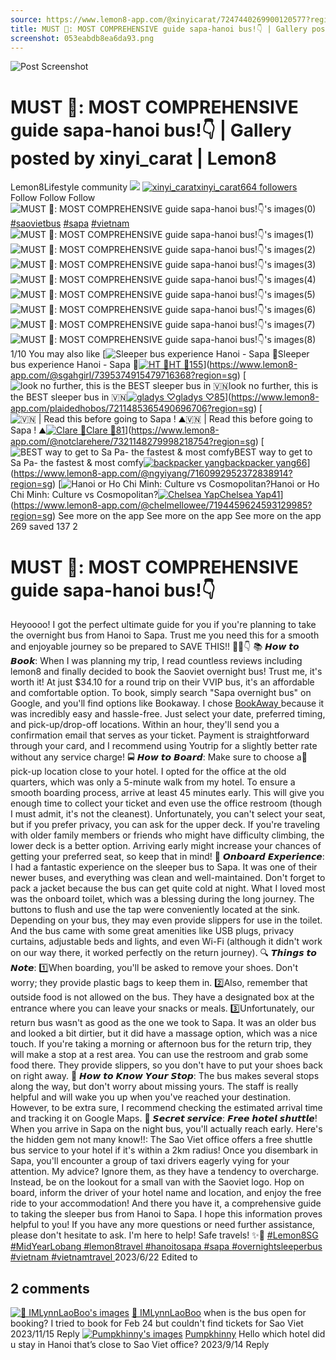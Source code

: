 ```yaml
---
source: https://www.lemon8-app.com/@xinyicarat/7247440269900120577?region=sg
title: MUST 👀: MOST COMPREHENSIVE guide sapa-hanoi bus!👇 | Gallery posted by xinyi_carat | Lemon8
screenshot: 053eabdb8ea6da93.png
---
```



![Post Screenshot](053eabdb8ea6da93.png)
# MUST 👀: MOST COMPREHENSIVE guide sapa-hanoi bus!👇 | Gallery posted by xinyi_carat | Lemon8
[](https://www.lemon8-app.com/feed/foryou?region=sg)
Lemon8Lifestyle community
[](https://www.lemon8-app.com/search/sug?region=sg)![](https://lemon8.onelink.me/FMQw?pid=website_direct&af_force_dp=false&af_dp=snssdk2657%3A%2F%2Farticle_detail_page%3Fgroup_id%3D7247440269900120577%26pid%3Dwebsite_direct&retargeting=true&ab_version=73512074&af_web_dp=https%3A%2F%2Fplay.google.com%2Fstore%2Fapps%2Fdetails%3Fid%3Dcom.bd.nproject&amp_extra=%7B%22seo_page_id%22%3A%22595602371514070302%22%2C%22traffic_type%22%3A%22website_direct%22%2C%22web_id%22%3A%227481735635549029896%22%2C%22enter_position%22%3A%22smart_banner%22%2C%22enter_page_id%22%3A%227247440269900120577%22%2C%22enter_page_type%22%3A%22article%22%7D)
[![xinyi_carat](https://p16-lemon8-sign-sg.tiktokcdn.com/user-avatar-alisg/5dc941728d583fad7faedeb39d653a6e~tplv-sdweummd6v-shrink:120:0:q75.webp?lk3s=66c60501&source=feed_user&x-expires=1744588800&x-signature=Xmy%2BbBwO15VJ9HkQn3x12K15EEw%3D)](https://www.lemon8-app.com/@xinyicarat?region=sg)[xinyi_carat664 followers](https://www.lemon8-app.com/@xinyicarat?region=sg)
Follow
Follow
Follow
![MUST 👀: MOST COMPREHENSIVE guide sapa-hanoi bus!👇's images\(0\)](https://p16-lemon8-sign-sg.tiktokcdn.com/tos-alisg-v-a3e477-sg/7d2b42fcdc6e4641864a9df9aa0b8523~tplv-sdweummd6v-wap-logo-v1:QHhpbnlpY2FyYXQ=:1080:0.webp?lk3s=66c60501&source=wap_large_logo_image&x-expires=1744588800&x-signature=AVffDtuSblxe3MdYTbUkis3YSJw%3D)
[#saovietbus](https://www.lemon8-app.com/topic/7163470663439695874?region=sg)
[#sapa](https://www.lemon8-app.com/topic/7127482811547713538?region=sg)
[#vietnam](https://www.lemon8-app.com/topic/7060181227436834817?region=sg)
![MUST 👀: MOST COMPREHENSIVE guide sapa-hanoi bus!👇's images\(1\)](https://p16-lemon8-sign-sg.tiktokcdn.com/tos-alisg-v-a3e477-sg/aefec5759294497984529760082e8524~tplv-sdweummd6v-wap-logo-v1:QHhpbnlpY2FyYXQ=:1080:0.webp?lk3s=66c60501&source=wap_large_logo_image&x-expires=1744588800&x-signature=QKyjIOUn32EqhJeCRV4MgV4tddE%3D)
![MUST 👀: MOST COMPREHENSIVE guide sapa-hanoi bus!👇's images\(2\)](https://p16-lemon8-sign-sg.tiktokcdn.com/tos-alisg-v-a3e477-sg/6acde3913ff74732832fbd816101152f~tplv-sdweummd6v-wap-logo-v1:QHhpbnlpY2FyYXQ=:1080:0.webp?lk3s=66c60501&source=wap_large_logo_image&x-expires=1744588800&x-signature=RnzeBqmlV5PndS97ipbe15V2KlY%3D)
![MUST 👀: MOST COMPREHENSIVE guide sapa-hanoi bus!👇's images\(3\)](https://p16-lemon8-sign-sg.tiktokcdn.com/tos-alisg-v-a3e477-sg/5a344b3779f44a9297720487d9cbd60e~tplv-sdweummd6v-wap-logo-v1:QHhpbnlpY2FyYXQ=:1080:0.webp?lk3s=66c60501&source=wap_large_logo_image&x-expires=1744588800&x-signature=IAbT1gmrBvBKMPCBE6nKjUzx9OA%3D)
![MUST 👀: MOST COMPREHENSIVE guide sapa-hanoi bus!👇's images\(4\)](https://p16-lemon8-sign-sg.tiktokcdn.com/tos-alisg-v-a3e477-sg/6c1d805197cc440eaf720829f498501b~tplv-sdweummd6v-wap-logo-v1:QHhpbnlpY2FyYXQ=:1080:0.webp?lk3s=66c60501&source=wap_large_logo_image&x-expires=1744588800&x-signature=JkDOxSX0cG8mZNLiZJJhtdansFU%3D)
![MUST 👀: MOST COMPREHENSIVE guide sapa-hanoi bus!👇's images\(5\)](https://p16-lemon8-sign-sg.tiktokcdn.com/tos-alisg-v-a3e477-sg/06d1e3db5f824b6b8bc925c13cea193b~tplv-sdweummd6v-wap-logo-v1:QHhpbnlpY2FyYXQ=:1080:0.webp?lk3s=66c60501&source=wap_large_logo_image&x-expires=1744588800&x-signature=cSbk86VCbq578qzzk565ap20HCo%3D)
![MUST 👀: MOST COMPREHENSIVE guide sapa-hanoi bus!👇's images\(6\)](https://p16-lemon8-sign-sg.tiktokcdn.com/tos-alisg-v-a3e477-sg/0a1edb421aa145c4a69ae50e499224a0~tplv-sdweummd6v-wap-logo-v1:QHhpbnlpY2FyYXQ=:1080:0.webp?lk3s=66c60501&source=wap_large_logo_image&x-expires=1744588800&x-signature=QcT2SB3pRX%2Fk4fHpw%2FeYNL2Cccw%3D)
![MUST 👀: MOST COMPREHENSIVE guide sapa-hanoi bus!👇's images\(7\)](https://p16-lemon8-sign-sg.tiktokcdn.com/tos-alisg-v-a3e477-sg/c759188cd08b40da9b60973510f83e02~tplv-sdweummd6v-wap-logo-v1:QHhpbnlpY2FyYXQ=:1080:0.webp?lk3s=66c60501&source=wap_large_logo_image&x-expires=1744588800&x-signature=yRQZFJ5fC7mrTAqioZNHZ6EYUyo%3D)
![MUST 👀: MOST COMPREHENSIVE guide sapa-hanoi bus!👇's images\(8\)](https://p16-lemon8-sign-sg.tiktokcdn.com/tos-alisg-v-a3e477-sg/oYABRTkfAFtuD2l98BECcEInUgGQlAfCcbbhPH~tplv-sdweummd6v-wap-logo-v1:QHhpbnlpY2FyYXQ=:1080:0.webp?lk3s=66c60501&source=wap_large_logo_image&x-expires=1744588800&x-signature=gFPiMxmispbVV6X2pbpju7dTzGU%3D)
1/10
You may also like
[![Sleeper bus experience Hanoi - Sapa 🚌](https://p16-lemon8-sign-sg.tiktokcdn.com/tos-alisg-v-a3e477-sg/owA1T0OzGQFdeD43JBLAgibTqEefNADIIuA97Q~tplv-sdweummd6v-shrink:640:0:q50.webp?lk3s=66c60501&source=seo_middle_feed_list&x-expires=1773532800&x-signature=lBWEY6whGDE67VK%2FJACxWJ20B3U%3D)Sleeper bus experience Hanoi - Sapa 🚌[![HT 🐥](https://p16-lemon8-sign-sg.tiktokcdn.com/user-avatar-alisg/4637e480ace6e4c98c0c75b40884d349~tplv-sdweummd6v-shrink:120:0:q75.jpeg?lk3s=66c60501&source=feed_user&x-expires=1744588800&x-signature=WbVax4Hsj9PwbAZ3vxIC22WhXQM%3D)HT 🐥155](https://www.lemon8-app.com/@sgahgirl?region=sg)](https://www.lemon8-app.com/@sgahgirl/7395374915479716368?region=sg)
[![look no further, this is the BEST sleeper bus in 🇻🇳](https://p16-lemon8-sign-sg.tiktokcdn.com/tos-alisg-v-a3e477-sg/aba3621438f4497e867f05fe562a7836~tplv-sdweummd6v-shrink:640:0:q50.webp?lk3s=66c60501&source=seo_middle_feed_list&x-expires=1773532800&x-signature=mOLsIKy4yE%2FVvPjAZHgCtQFZQUc%3D)look no further, this is the BEST sleeper bus in 🇻🇳[![gladys ♡](https://p16-lemon8-sign-sg.tiktokcdn.com/user-avatar-alisg/f044df5dcfc196d01bd588de52073ae8~tplv-sdweummd6v-shrink:120:0:q75.jpeg?lk3s=66c60501&source=feed_user&x-expires=1744588800&x-signature=egFWBS7EPKkcpR1slCB6iYdNga0%3D)gladys ♡85](https://www.lemon8-app.com/plaidedhobos?region=sg)](https://www.lemon8-app.com/plaidedhobos/7211485365490696706?region=sg)
[![🇻🇳 | Read this before going to Sapa ! ⛰️](https://p16-lemon8-sign-sg.tiktokcdn.com/tos-alisg-v-a3e477-sg/oIffAZiQeDEdZAEWTuAI29zW88CFbG2AGMeJAn~tplv-sdweummd6v-shrink:640:0:q50.webp?lk3s=66c60501&source=seo_middle_feed_list&x-expires=1773532800&x-signature=VC2RJcRrSp5YfyAMknkXJnzOoG8%3D)🇻🇳 | Read this before going to Sapa ! ⛰️[![Clare 🤡](https://p16-lemon8-sign-sg.tiktokcdn.com/user-avatar-alisg/b3a860fea237bb3b441113918bb82f08~tplv-sdweummd6v-shrink:120:0:q75.jpeg?lk3s=66c60501&source=feed_user&x-expires=1744588800&x-signature=ZNo7c8%2F%2Fb4qTq00U3bCAzfsaF6U%3D)Clare 🤡81](https://www.lemon8-app.com/@notclarehere?region=sg)](https://www.lemon8-app.com/@notclarehere/7321148279998218754?region=sg)
[![BEST way to get to Sa Pa- the fastest & most comfy](https://p16-lemon8-sign-sg.tiktokcdn.com/tos-alisg-v-a3e477-sg/1b1f00f5f092496084ba43330799c53d~tplv-sdweummd6v-shrink:640:0:q50.webp?lk3s=66c60501&source=seo_middle_feed_list&x-expires=1773532800&x-signature=uKkZQjIkmyi2mwONP%2FK8vUA%2BnrU%3D)BEST way to get to Sa Pa- the fastest & most comfy[![backpacker yang](https://p16-lemon8-sign-sg.tiktokcdn.com/user-avatar-alisg/8f4e3ad7611b97ecc8d987f77084f309~tplv-sdweummd6v-shrink:120:0:q75.jpeg?lk3s=66c60501&source=feed_user&x-expires=1744588800&x-signature=oXk6Ywt1eaBK5i%2BR1AUuMrbD48w%3D)backpacker yang66](https://www.lemon8-app.com/@ngyiyang?region=sg)](https://www.lemon8-app.com/@ngyiyang/7160992952372838914?region=sg)
[![Hanoi or Ho Chi Minh: Culture vs Cosmopolitan?](https://p16-lemon8-sign-sg.tiktokcdn.com/tos-alisg-v-a3e477-sg/c5ad952ff27c4293991b8d646f655c2d~tplv-sdweummd6v-shrink:640:0:q50.webp?lk3s=66c60501&source=seo_middle_feed_list&x-expires=1773532800&x-signature=%2Biy7USILIv4Da8IxppDg2aBi5gA%3D)Hanoi or Ho Chi Minh: Culture vs Cosmopolitan?[![Chelsea Yap](https://p16-lemon8-sign-sg.tiktokcdn.com/user-avatar-alisg/f016ff7c3b7f4135fa5e4a9b3ba99438~tplv-sdweummd6v-shrink:120:0:q75.jpeg?lk3s=66c60501&source=feed_user&x-expires=1744588800&x-signature=yGm45aWFj%2B4und4Js9yPrYH1TbI%3D)Chelsea Yap41](https://www.lemon8-app.com/@chelmellowee?region=sg)](https://www.lemon8-app.com/@chelmellowee/7194459624593129985?region=sg)
See more on the app
See more on the app
See more on the app
269 saved
137
2
# MUST 👀: MOST COMPREHENSIVE guide sapa-hanoi bus!👇
Heyoooo! I got the perfect ultimate guide for you if you're planning to take the overnight bus from Hanoi to Sapa. Trust me you need this for a smooth and enjoyable journey so be prepared to SAVE THIS!! 🌙🌄👇
📚 𝙃𝙤𝙬 𝙩𝙤 𝘽𝙤𝙤𝙠:
When I was planning my trip, I read countless reviews including lemon8 and finally decided to book the Saoviet overnight bus! Trust me, it's worth it! At just $34.10 for a round trip on their VVIP bus, it's an affordable and comfortable option. To book, simply search "Sapa overnight bus" on Google, and you'll find options like Bookaway. I chose [BookAway ](https://www.lemon8-app.com/@xinyicarat/7247440269900120577?region=sg)because it was incredibly easy and hassle-free. Just select your date, preferred timing, and pick-up/drop-off locations. Within an hour, they'll send you a confirmation email that serves as your ticket. Payment is straightforward through your card, and I recommend using Youtrip for a slightly better rate without any service charge!
🚍 𝙃𝙤𝙬 𝙩𝙤 𝘽𝙤𝙖𝙧𝙙:
Make sure to choose a📍pick-up location close to your hotel. I opted for the office at the old quarters, which was only a 5-minute walk from my hotel. To ensure a smooth boarding process, arrive at least 45 minutes early. This will give you enough time to collect your ticket and even use the office restroom (though I must admit, it's not the cleanest). Unfortunately, you can't select your seat, but if you prefer privacy, you can ask for the upper deck. If you're traveling with older family members or friends who might have difficulty climbing, the lower deck is a better option. Arriving early might increase your chances of getting your preferred seat, so keep that in mind!
🚌 𝙊𝙣𝙗𝙤𝙖𝙧𝙙 𝙀𝙭𝙥𝙚𝙧𝙞𝙚𝙣𝙘𝙚:
I had a fantastic experience on the sleeper bus to Sapa. It was one of their newer buses, and everything was clean and well-maintained. Don't forget to pack a jacket because the bus can get quite cold at night. What I loved most was the onboard toilet, which was a blessing during the long journey. The buttons to flush and use the tap were conveniently located at the sink. Depending on your bus, they may even provide slippers for use in the toilet. And the bus came with some great amenities like USB plugs, privacy curtains, adjustable beds and lights, and even Wi-Fi (although it didn't work on our way there, it worked perfectly on the return journey).
🔍 𝙏𝙝𝙞𝙣𝙜𝙨 𝙩𝙤 𝙉𝙤𝙩𝙚:
1️⃣When boarding, you'll be asked to remove your shoes. Don't worry; they provide plastic bags to keep them in. 
2️⃣Also, remember that outside food is not allowed on the bus. They have a designated box at the entrance where you can leave your snacks or meals. 
3️⃣Unfortunately, our return bus wasn't as good as the one we took to Sapa. It was an older bus and looked a bit dirtier, but it did have a massage option, which was a nice touch. If you're taking a morning or afternoon bus for the return trip, they will make a stop at a rest area. You can use the restroom and grab some food there. They provide slippers, so you don't have to put your shoes back on right away.
🛑 𝙃𝙤𝙬 𝙩𝙤 𝙆𝙣𝙤𝙬 𝙔𝙤𝙪𝙧 𝙎𝙩𝙤𝙥:
The bus makes several stops along the way, but don't worry about missing yours. The staff is really helpful and will wake you up when you've reached your destination. However, to be extra sure, I recommend checking the estimated arrival time and tracking it on Google Maps.
🚐 𝙎𝙚𝙘𝙧𝙚𝙩 𝙨𝙚𝙧𝙫𝙞𝙘𝙚: 𝙁𝙧𝙚𝙚 𝙝𝙤𝙩𝙚𝙡 𝙨𝙝𝙪𝙩𝙩𝙡𝙚!
When you arrive in Sapa on the night bus, you'll actually reach early. Here's the hidden gem not many know!!: The Sao Viet office offers a free shuttle bus service to your hotel if it's within a 2km radius! Once you disembark in Sapa, you'll encounter a group of taxi drivers eagerly vying for your attention. My advice? Ignore them, as they have a tendency to overcharge. Instead, be on the lookout for a small van with the Saoviet logo. Hop on board, inform the driver of your hotel name and location, and enjoy the free ride to your accommodation!
And there you have it, a comprehensive guide to taking the sleeper bus from Hanoi to Sapa. I hope this information proves helpful to you! If you have any more questions or need further assistance, please don't hesitate to ask. I'm here to help! Safe travels! ✨🚌
[#Lemon8SG ](https://www.lemon8-app.com/topic/7072348837645451266?region=sg)[#MidYearLobang ](https://www.lemon8-app.com/topic/7242496969892036610?region=sg)[#lemon8travel ](https://www.lemon8-app.com/topic/7198471913272885253?region=sg)[#hanoitosapa ](https://www.lemon8-app.com/topic/7230801294633041922?region=sg)[#sapa ](https://www.lemon8-app.com/topic/7127482811547713538?region=sg)[#overnightsleeperbus ](https://www.lemon8-app.com/topic/7232024753895292930?region=sg)[#vietnam ](https://www.lemon8-app.com/topic/7060181227436834817?region=sg)[#vietnamtravel ](https://www.lemon8-app.com/topic/7181813221081284610?region=sg)
2023/6/22 Edited to
## 2 comments
[![💋 IMLynnLaoBoo's images](https://p16-lemon8-sign-sg.tiktokcdn.com/user-avatar-alisg/eaddc0fb539f36037af15765e56d825d~tplv-sdweummd6v-shrink:1200:0:q75.webp?lk3s=d32e6450&source=ui_avatar&x-expires=1744588800&x-signature=TArRRoycwueIg5nXPF%2B%2FrfeGlrY%3D)](https://www.lemon8-app.com/@lowcarb_keto_fooddiary?region=sg)
[💋 IMLynnLaoBoo](https://www.lemon8-app.com/@lowcarb_keto_fooddiary?region=sg)
when is the bus open for booking? I tried to book for Feb 24 but couldn't find tickets for Sao Viet
2023/11/15
Reply
[![Pumpkhinny's images](https://p16-lemon8-sign-sg.tiktokcdn.com/user-avatar-alisg/ab53508f0ad6e09e626e917856754ec6.png~tplv-sdweummd6v-shrink:1200:0:q75.webp?lk3s=d32e6450&source=ui_avatar&x-expires=1744588800&x-signature=PiD1R8suFPZU6U5mkVwtag7rq44%3D)](https://www.lemon8-app.com/@panpangoesweee?region=sg)
[Pumpkhinny](https://www.lemon8-app.com/@panpangoesweee?region=sg)
Hello which hotel did u stay in Hanoi that’s close to Sao Viet office?
2023/9/14
Reply
#